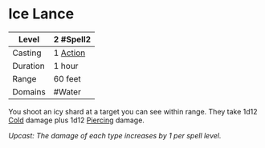 # Ice Lance

| Level    | 2 #Spell2                                        |
| -------- | ------------------------------------------------ |
| Casting  | 1 [Action](../../../../Game%20Procedures/Action.md) |
| Duration | 1 hour                                           |
| Range    | 60 feet                                          |
| Domains  | #Water                                           |

You shoot an icy shard at a target you can see within range. They take 1d12 [Cold](../../../../Damage%20Types/Cold.md) damage plus 1d12 [Piercing](../../../../Damage%20Types/Piercing.md) damage.


*Upcast: The damage of each type increases by 1 per spell level.*